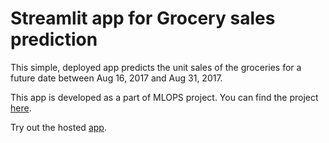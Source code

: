 # Streamlit app for Grocery sales prediction

This simple, deployed app predicts the unit sales of the groceries for a future date between Aug
16, 2017 and Aug 31, 2017.

This app is developed as a part of MLOPS project. You can find the project [here](https://github.com/dr563105/mlops-project-grocery-sales).

Try out the hosted [app](https://dr563105-streamlit-predict-sales-predictor-0bd7p9.streamlitapp.com).

